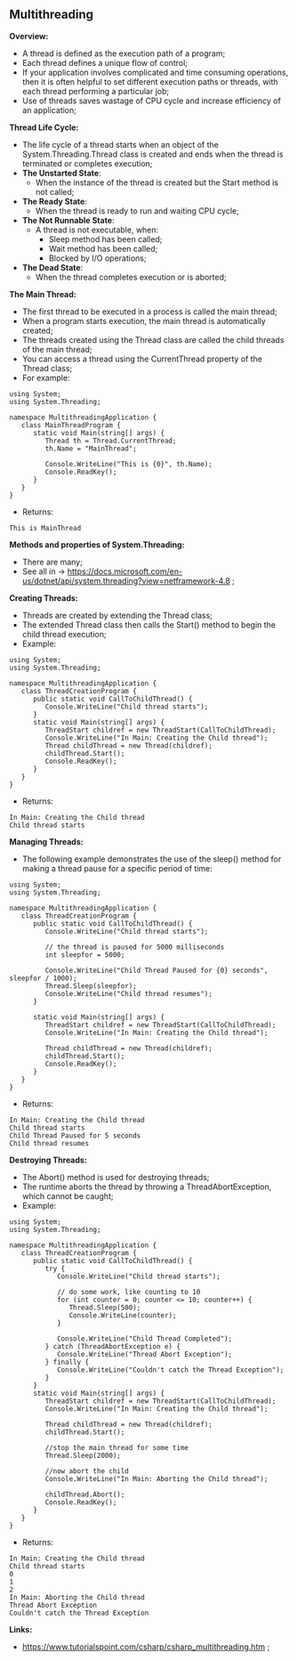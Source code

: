 ## Multithreading

**Overview:**

- A thread is defined as the execution path of a program;
- Each thread defines a unique flow of control;
- If your application involves complicated and time consuming operations, then it is often helpful to set different execution paths or threads, with each thread performing a particular job;
- Use of threads saves wastage of CPU cycle and increase efficiency of an application;

**Thread Life Cycle:**

- The life cycle of a thread starts when an object of the System.Threading.Thread class is created and ends when the thread is terminated or completes execution;
- **The Unstarted State**:
    - When the instance of the thread is created but the Start method is not called;
- **The Ready State**:
    - When the thread is ready to run and waiting CPU cycle;
- **The Not Runnable State**:
    - A thread is not executable, when:
        - Sleep method has been called;
        - Wait method has been called;
        - Blocked by I/O operations;    
- **The Dead State**:
    - When the thread completes execution or is aborted;

**The Main Thread:**

- The first thread to be executed in a process is called the main thread;
- When a program starts execution, the main thread is automatically created;
- The threads created using the Thread class are called the child threads of the main thread;
- You can access a thread using the CurrentThread property of the Thread class;
- For example:
```
using System;
using System.Threading;

namespace MultithreadingApplication {
   class MainThreadProgram {
      static void Main(string[] args) {
         Thread th = Thread.CurrentThread;
         th.Name = "MainThread";
         
         Console.WriteLine("This is {0}", th.Name);
         Console.ReadKey();
      }
   }
}
```
- Returns:
```
This is MainThread

```

**Methods and properties of System.Threading:**

- There are many;
- See all in -> https://docs.microsoft.com/en-us/dotnet/api/system.threading?view=netframework-4.8 ;

**Creating Threads:**

- Threads are created by extending the Thread class;
- The extended Thread class then calls the Start() method to begin the child thread execution;
- Example:
```
using System;
using System.Threading;

namespace MultithreadingApplication {
   class ThreadCreationProgram {
      public static void CallToChildThread() {
         Console.WriteLine("Child thread starts");
      }
      static void Main(string[] args) {
         ThreadStart childref = new ThreadStart(CallToChildThread);
         Console.WriteLine("In Main: Creating the Child thread");
         Thread childThread = new Thread(childref);
         childThread.Start();
         Console.ReadKey();
      }
   }
}
``` 
- Returns:
```
In Main: Creating the Child thread
Child thread starts
```

**Managing Threads:**

- The following example demonstrates the use of the sleep() method for making a thread pause for a specific period of time:
```
using System;
using System.Threading;

namespace MultithreadingApplication {
   class ThreadCreationProgram {
      public static void CallToChildThread() {
         Console.WriteLine("Child thread starts");
         
         // the thread is paused for 5000 milliseconds
         int sleepfor = 5000; 
         
         Console.WriteLine("Child Thread Paused for {0} seconds", sleepfor / 1000);
         Thread.Sleep(sleepfor);
         Console.WriteLine("Child thread resumes");
      }
      
      static void Main(string[] args) {
         ThreadStart childref = new ThreadStart(CallToChildThread);
         Console.WriteLine("In Main: Creating the Child thread");
         
         Thread childThread = new Thread(childref);
         childThread.Start();
         Console.ReadKey();
      }
   }
}
```
- Returns:
```
In Main: Creating the Child thread
Child thread starts
Child Thread Paused for 5 seconds
Child thread resumes
```

**Destroying Threads:**

- The Abort() method is used for destroying threads;
- The runtime aborts the thread by throwing a ThreadAbortException, which cannot be caught;
- Example:
```
using System;
using System.Threading;

namespace MultithreadingApplication {
   class ThreadCreationProgram {
      public static void CallToChildThread() {
         try {
            Console.WriteLine("Child thread starts");
            
            // do some work, like counting to 10
            for (int counter = 0; counter <= 10; counter++) {
               Thread.Sleep(500);
               Console.WriteLine(counter);
            }
            
            Console.WriteLine("Child Thread Completed");
         } catch (ThreadAbortException e) {
            Console.WriteLine("Thread Abort Exception");
         } finally {
            Console.WriteLine("Couldn't catch the Thread Exception");
         }
      }
      static void Main(string[] args) {
         ThreadStart childref = new ThreadStart(CallToChildThread);
         Console.WriteLine("In Main: Creating the Child thread");
         
         Thread childThread = new Thread(childref);
         childThread.Start();
         
         //stop the main thread for some time
         Thread.Sleep(2000);
         
         //now abort the child
         Console.WriteLine("In Main: Aborting the Child thread");
         
         childThread.Abort();
         Console.ReadKey();
      }
   }
}
```
- Returns:
```
In Main: Creating the Child thread
Child thread starts
0
1
2
In Main: Aborting the Child thread
Thread Abort Exception
Couldn't catch the Thread Exception 
```


**Links:**

- https://www.tutorialspoint.com/csharp/csharp_multithreading.htm ; 